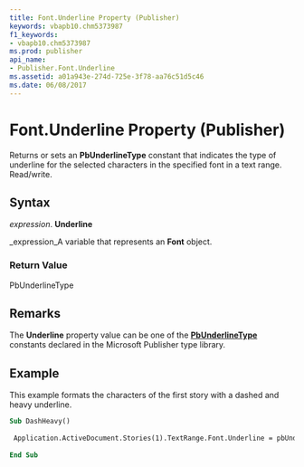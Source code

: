 ```yaml
---
title: Font.Underline Property (Publisher)
keywords: vbapb10.chm5373987
f1_keywords:
- vbapb10.chm5373987
ms.prod: publisher
api_name:
- Publisher.Font.Underline
ms.assetid: a01a943e-274d-725e-3f78-aa76c51d5c46
ms.date: 06/08/2017
---
```



# Font.Underline Property (Publisher)

Returns or sets an  **PbUnderlineType** constant that indicates the type of underline for the selected characters in the specified font in a text range. Read/write.


## Syntax

 _expression_. **Underline**

 _expression_A variable that represents an  **Font** object.


### Return Value

PbUnderlineType


## Remarks

The  **Underline** property value can be one of the **[PbUnderlineType](Publisher.PbUnderlineType.md)** constants declared in the Microsoft Publisher type library.


## Example

This example formats the characters of the first story with a dashed and heavy underline.


```vb
Sub DashHeavy() 
 
 Application.ActiveDocument.Stories(1).TextRange.Font.Underline = pbUnderlineDashHeavy 
 
End Sub
```


